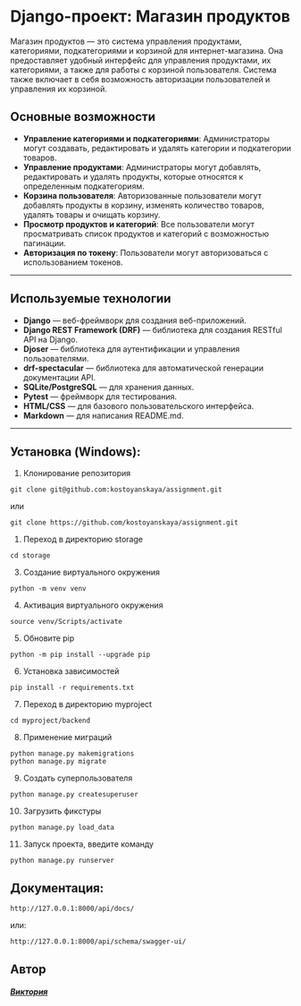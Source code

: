 # Django-проект: Магазин продуктов

Магазин продуктов — это система управления продуктами, категориями, подкатегориями и корзиной для интернет-магазина. Она предоставляет удобный интерфейс для управления продуктами, их категориями, а также для работы с корзиной пользователя. Система также включает в себя возможность авторизации пользователей и управления их корзиной.

## Основные возможности

- **Управление категориями и подкатегориями**: Администраторы могут создавать, редактировать и удалять категории и подкатегории товаров.
- **Управление продуктами**: Администраторы могут добавлять, редактировать и удалять продукты, которые относятся к определенным подкатегориям.
- **Корзина пользователя**: Авторизованные пользователи могут добавлять продукты в корзину, изменять количество товаров, удалять товары и очищать корзину.
- **Просмотр продуктов и категорий**: Все пользователи могут просматривать список продуктов и категорий с возможностью пагинации.
- **Авторизация по токену**: Пользователи могут авторизоваться с использованием токенов.

---

## Используемые технологии

- **Django** — веб-фреймворк для создания веб-приложений.
- **Django REST Framework (DRF)** — библиотека для создания RESTful API на Django.
- **Djoser** — библиотека для аутентификации и управления пользователями.
- **drf-spectacular** — библиотека для автоматической генерации документации API.
- **SQLite/PostgreSQL** — для хранения данных.
- **Pytest** — фреймворк для тестирования.
- **HTML/CSS** — для базового пользовательского интерфейса.
- **Markdown** — для написания README.md.

---


## Установка (Windows):

1. Клонирование репозитория

```
git clone git@github.com:kostoyanskaya/assignment.git
```
или
```
git clone https://github.com/kostoyanskaya/assignment.git
```


1. Переход в директорию storage

```
cd storage
```

3. Создание виртуального окружения

```
python -m venv venv
```

4. Активация виртуального окружения

```
source venv/Scripts/activate
```

5. Обновите pip

```
python -m pip install --upgrade pip
```

6. Установка зависимостей

```
pip install -r requirements.txt
```

7. Переход в директорию myproject

```
cd myproject/backend
```

8. Применение миграций

```
python manage.py makemigrations
python manage.py migrate
```


9.  Создать суперпользователя

```
python manage.py createsuperuser
```

10.  Загрузить фикстуры

```
python manage.py load_data
```

11. Запуск проекта, введите команду

```
python manage.py runserver
```


## Документация:

```
http://127.0.0.1:8000/api/docs/
```
или:

```
http://127.0.0.1:8000/api/schema/swagger-ui/
```


## Автор
#### [_Виктория_](https://github.com/kostoyanskaya/)
